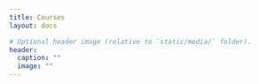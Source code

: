 ```yaml
---
title: Courses
layout: docs

# Optional header image (relative to `static/media/` folder).
header:
  caption: ""
  image: ""
---
```



